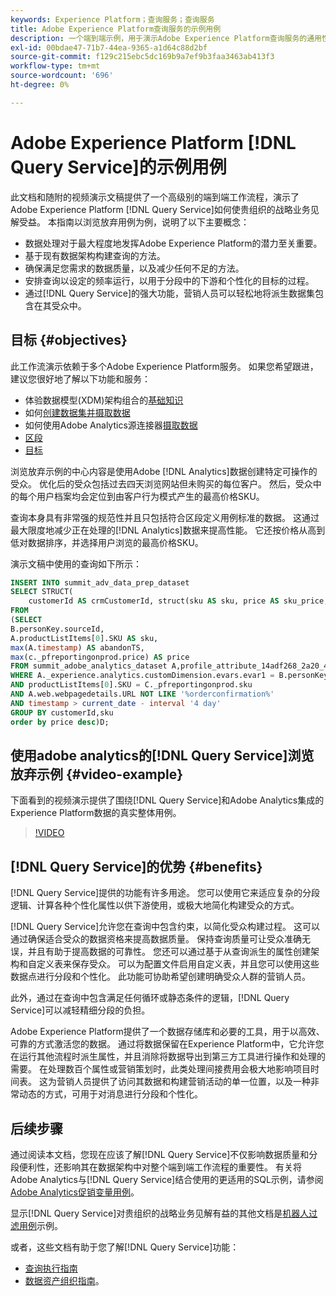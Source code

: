 ```yaml
---
keywords: Experience Platform；查询服务；查询服务
title: Adobe Experience Platform查询服务的示例用例
description: 一个端到端示例，用于演示Adobe Experience Platform查询服务的通用性和好处。
exl-id: 00bdae47-71b7-44ea-9365-a1d64c88d2bf
source-git-commit: f129c215ebc5dc169b9a7ef9b3faa3463ab413f3
workflow-type: tm+mt
source-wordcount: '696'
ht-degree: 0%

---
```


# Adobe Experience Platform [!DNL Query Service]的示例用例

此文档和随附的视频演示文稿提供了一个高级别的端到端工作流程，演示了Adobe Experience Platform [!DNL Query Service]如何使贵组织的战略业务见解受益。 本指南以浏览放弃用例为例，说明了以下主要概念：

* 数据处理对于最大程度地发挥Adobe Experience Platform的潜力至关重要。
* 基于现有数据架构构建查询的方法。
* 确保满足您需求的数据质量，以及减少任何不足的方法。
* 安排查询以设定的频率运行，以用于分段中的下游和个性化的目标的过程。
* 通过[!DNL Query Service]的强大功能，营销人员可以轻松地将派生数据集包含在其受众中。

## 目标 {#objectives}

此工作流演示依赖于多个Adobe Experience Platform服务。 如果您希望跟进，建议您很好地了解以下功能和服务：

* 体验数据模型(XDM)架构组合的[基础知识](../../xdm/schema/composition.md)
* 如何[创建数据集并摄取数据](https://experienceleague.adobe.com/docs/platform-learn/tutorials/data-ingestion/create-datasets-and-ingest-data.html?lang=zh-Hans)
* 如何使用Adobe Analytics源连接器[摄取数据](https://experienceleague.adobe.com/docs/platform-learn/tutorials/sources/ingest-data-from-adobe-analytics.html?lang=zh-Hans)
* [区段](../../segmentation/home.md)
* [目标](../../destinations/home.md)

浏览放弃示例的中心内容是使用Adobe [!DNL Analytics]数据创建特定可操作的受众。 优化后的受众包括过去四天浏览网站但未购买的每位客户。 然后，受众中的每个用户档案均会定位到由客户行为模式产生的最高价格SKU。

查询本身具有非常强的规范性并且只包括符合区段定义用例标准的数据。 这通过最大限度地减少正在处理的[!DNL Analytics]数据来提高性能。 它还按价格从高到低对数据排序，并选择用户浏览的最高价格SKU。

演示文稿中使用的查询如下所示：

```sql
INSERT INTO summit_adv_data_prep_dataset
SELECT STRUCT(
    customerId AS crmCustomerId, struct(sku AS sku, price AS sku_price, abandonTS AS abandonTS) AS abandonBrowse) AS _pfreportingonprod
FROM
(SELECT
B.personKey.sourceId,
A.productListItems[0].SKU AS sku,
max(A.timestamp) AS abandonTS,
max(c._pfreportingonprod.price) AS price
FROM summit_adobe_analytics_dataset A,profile_attribute_14adf268_2a20_4dee_bee6_a6b0e34616a9 B,summit_product_dataset c
WHERE A._experience.analytics.customDimension.evars.evar1 = B.personKey.sourceID
AND productListItems[0].SKU = C._pfreportingonprod.sku
AND A.web.webpagedetails.URL NOT LIKE '%orderconfirmation%'
AND timestamp > current_date - interval '4 day'
GROUP BY customerId,sku
order by price desc)D;
```

## 使用adobe analytics的[!DNL Query Service]浏览放弃示例 {#video-example}

下面看到的视频演示提供了围绕[!DNL Query Service]和Adobe Analytics集成的Experience Platform数据的真实整体用例。

>[!VIDEO](https://video.tv.adobe.com/v/3454956?quality=12&learn=on&captions=chi_hans)

## [!DNL Query Service]的优势 {#benefits}

[!DNL Query Service]提供的功能有许多用途。 您可以使用它来适应复杂的分段逻辑、计算各种个性化属性以供下游使用，或极大地简化构建受众的方式。

[!DNL Query Service]允许您在查询中包含约束，以简化受众构建过程。 这可以通过确保适合受众的数据资格来提高数据质量。 保持查询质量可让受众准确无误，并且有助于提高数据的可靠性。 您还可以通过基于从查询派生的属性创建架构和自定义表来保存受众。 可以为配置文件启用自定义表，并且您可以使用这些数据点进行分段和个性化。 此功能可协助希望创建明确受众人群的营销人员。

此外，通过在查询中包含满足任何循环或静态条件的逻辑，[!DNL Query Service]可以减轻精细分段的负担。

Adobe Experience Platform提供了一个数据存储库和必要的工具，用于以高效、可靠的方式激活您的数据。 通过将数据保留在Experience Platform中，它允许您在运行其他流程时派生属性，并且消除将数据导出到第三方工具进行操作和处理的需要。 在处理数百个属性或营销策划时，此类处理间接费用会极大地影响项目时间表。 这为营销人员提供了访问其数据和构建营销活动的单一位置，以及一种非常动态的方式，可用于对消息进行分段和个性化。

## 后续步骤

通过阅读本文档，您现在应该了解[!DNL Query Service]不仅影响数据质量和分段便利性，还影响其在数据架构中对整个端到端工作流程的重要性。 有关将Adobe Analytics与[!DNL Query Service]结合使用的更适用的SQL示例，请参阅[Adobe Analytics促销变量用例](./merchandising-variables.md)。

显示[!DNL Query Service]对贵组织的战略业务见解有益的其他文档是[机器人过滤用例](./bot-filtering.md)示例。

或者，这些文档有助于您了解[!DNL Query Service]功能：

* [查询执行指南](../best-practices/writing-queries.md)
* [数据资产组织指南](../best-practices/organize-data-assets.md)。


